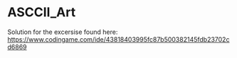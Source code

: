 # ASCCII_Art

Solution for the excersise found here: https://www.codingame.com/ide/43818403995fc87b500382145fdb23702cd6869
